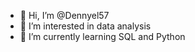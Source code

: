 - 👋 Hi, I’m @Dennyel57
- 👀 I’m interested in data analysis
- 🌱 I’m currently learning SQL and Python

<!---
Dennyel57/Dennyel57 is a ✨ special ✨ repository because its `README.md` (this file) appears on your GitHub profile.
You can click the Preview link to take a look at your changes.
--->
